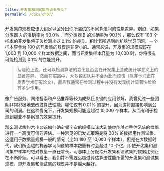 ```yaml
---
title: 开发集和测试集应该有多大？
permalink: /docs/ch07/
---
```


开发集的规模应该大到足以区分出你所尝试的不同算法间的性能差异。例如，如果分类器 A 的准确率为 90.0% ，而分类器 B 的准确率为 90.1% ，那么仅有 100 个样本的开发集将无法检测出这 0.1% 的差异。相比我所遇到的机器学习问题，一个样本容量为 100 的开发集的规模是非常小的。通常来说，开发集的规模应该在 1,000 到 10,000 个样本数据之间，而当开发集样本容量为 10,000 时，你将很有可能检测到 0.1% 的性能提升。

> 从理论上说，还可以检测算法的变化是否会在开发集上造成统计学意义上的显著差异。 然而在实践中，大多数团队并不会为此而烦恼（除非他们正在发表学术研究论文），而且我通常在检测过程中并没有发现统计显著性检验有多少作用。

像广告服务、网络搜索和产品推荐等较为成熟且关键的应用领域，我曾见过一些团队非常积极地去改进算法性能，哪怕仅有 0.01% 的提升，因为这将直接影响到公司的利润。在这种情况下，开发集规模可能远超过 10,000 个样本，从而有利于检测到那些不易察觉的效果提升。

那么测试集的大小又该如何确定呢？它的规模应该大到使你能够对整体系统的性能进行一个高度可信的评估。一种常见的启发式策略是将 30% 的数据用作测试集，这适用于数据量规模一般的情况（比如 100 至 10,000 个样本）。但是在大数据时代，我们所面临的机器学习问题的样本数量有时会超过 10 个亿，即使开发集和测试集中样本的绝对数量一直在增长，可总体上分配给开发集和测试集的数据比例正在不断降低。可以看出，我们并不需要远超过评估算法性能所需的开发集和测试集规模，即开发集和测试集的规模并不是越大越好。